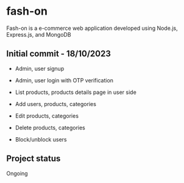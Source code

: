 # fash-on
Fash-on is a e-commerce web application developed using Node.js, Express.js, and MongoDB

## Initial commit - 18/10/2023
- Admin, user signup
- Admin, user login with OTP verification

- List products, products details page in user side
- Add users, products, categories
- Edit products, categories
- Delete products, categories
- Block/unblock users

## Project status
Ongoing


